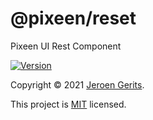 # @pixeen/reset

Pixeen UI Rest Component

[![Version](https://img.shields.io/npm/v/@pixeen/reset.svg)](https://www.npmjs.com/package/@pixeen/reset)




Copyright © 2021 [Jeroen Gerits](https://github.com/pixeen).

This project is [MIT](https://github.com/pixeen/ui/blob/master/LICENSE) licensed.
